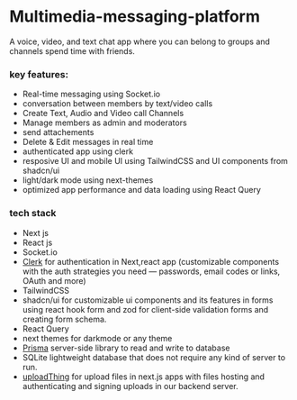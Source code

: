 # Multimedia-messaging-platform
A voice, video, and text chat app where you can belong to groups and channels spend time with friends.

### key features:

- Real-time messaging using Socket.io
- conversation between members by text/video calls
- Create Text, Audio and Video call Channels
- Manage members as admin and moderators
- send attachements
- Delete & Edit messages in real time
- authenticated app using clerk
- resposive UI and mobile UI using TailwindCSS and UI components from shadcn/ui
- light/dark mode using next-themes
- optimized app performance and data loading using React Query


### tech stack
- Next js
- React js
- Socket.io
- [Clerk](https://clerk.com) for authentication in Next,react app (customizable components with the auth strategies you need — passwords, email codes or links, OAuth and more)
- TailwindCSS
- shadcn/ui for customizable ui components and its features in forms using react hook form and zod for client-side validation forms and creating form schema.
- React Query
- next themes for darkmode or any theme
- [Prisma](https://www.prisma.io/) server-side library to read and write to database
- SQLite lightweight database that does not require any kind of server to run.
- [uploadThing](https://uploadthing.com) for upload files in next.js apps with files hosting and authenticating and signing uploads in our backend server.


